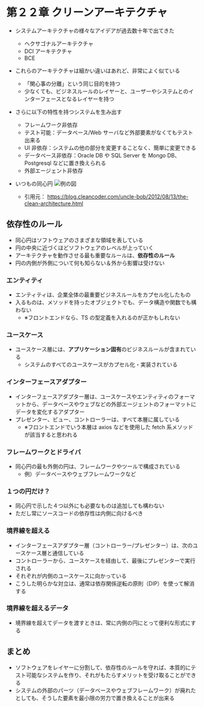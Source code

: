 # 第２２章 クリーンアーキテクチャ

- システムアーキテクチャの様々なアイデアが過去数十年で出てきた
  - ヘクサゴナルアーキテクチャ
  - DCI アーキテクチャ
  - BCE
- これらのアーキテクチャは細かい違いはあれど、非常によく似ている
  - 「関心事の分離」という同じ目的を持つ
  - 少なくても、ビジネスルールのレイヤーと、ユーザーやシステムとのインターフェースとなるレイヤーを持つ
- さらに以下の特性を持つシステムを生み出す

  - フレームワーク非依存
  - テスト可能：データベース/Web サーバなど外部要素がなくてもテスト出来る
  - UI 非依存：システムの他の部分を変更することなく、簡単に変更できる
  - データベース非依存：Oracle DB や SQL Server を Mongo DB、Postgresql などに置き換えられる
  - 外部エージェント非依存

- いつもの同心円
  ![例の図](https://blog.cleancoder.com/uncle-bob/images/2012-08-13-the-clean-architecture/CleanArchitecture.jpg)
  - 引用元： https://blog.cleancoder.com/uncle-bob/2012/08/13/the-clean-architecture.html

## 依存性のルール

- 同心円はソフトウェアのさまざまな領域を表している
- 円の中央に近づくほどソフトウェアのレベルが上っていく
- アーキテクチャを動作させる最も重要なルールは、**依存性のルール**
- 円の内側が外側について何も知らない＆外から影響は受けない

### エンティティ

- エンティティは、企業全体の最重要ビジネスルールをカプセル化したもの
- 入るものは、メソッドを持ったオブジェクトでも、データ構造や関数でも構わない
  - ※フロントエンドなら、TS の型定義を入れるのが正かもしれない

### ユースケース

- ユースケース層には、**アプリケーション固有**のビジネスルールが含まれている
  - システムのすべてのユースケースがカプセル化・実装されている

### インターフェースアダプター

- インターフェースアダプター層は、ユースケースやエンティティのフォーマットから、データベースやウェブなどの外部エージェントのフォーマットにデータを変化するアダプター
- プレゼンター、ビュー、コントローラーは、すべて本層に属している
  - ※フロントエンドでいう本層は axios などを使用した fetch 系メソッドが該当すると思われる

### フレームワークとドライバ

- 同心円の最も外側の円は、フレームワークやツールで構成されている
  - 例）データベースやウェブフレームワークなど

### １つの円だけ？

- 同心円で示した４つ以外にも必要なものは追加しても構わない
- ただし常にソースコードの依存性は内側に向けるべき

### 境界線を超える

- インターフェースアダプター層（コントローラー/プレゼンター）は、次のユースケース層と通信している
- コントローラーから、ユースケースを経由して、最後にプレゼンターで実行される
- それぞれが内側のユースケースに向かっている
- こうした明らかな対立は、通常は依存関係逆転の原則（DIP）を使って解消する

### 境界線を超えるデータ

- 境界線を超えてデータを渡すときは、常に内側の円にとって便利な形式にする

## まとめ

- ソフトウェアをレイヤーに分割して、依存性のルールを守れば、本質的にテスト可能なシステムを作り、それがもたらすメリットを受け取ることができる
- システムの外部のパーツ（データベースやウェブフレームワーク）が廃れたとしても、そうした要素を最小限の労力で置き換えることが出来る
